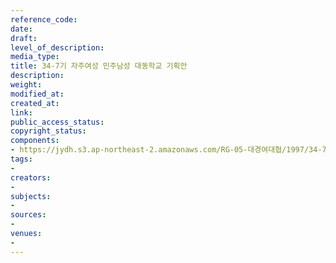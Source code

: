 ```yaml
---
reference_code: 
date: 
draft: 
level_of_description: 
media_type: 
title: 34-7기 자주여성 민주남성 대동학교 기획안
description: 
weight: 
modified_at: 
created_at: 
link: 
public_access_status: 
copyright_status: 
components:
- https://jydh.s3.ap-northeast-2.amazonaws.com/RG-05-대경여대협/1997/34-7기+자주여성+민주남성+대동학교+기획안.pdf
tags:
- 
creators:
- 
subjects:
- 
sources:
- 
venues:
- 
---
```


